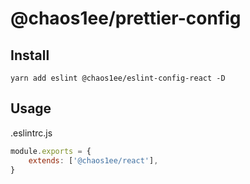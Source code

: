 # @chaos1ee/prettier-config

## Install

```shell
yarn add eslint @chaos1ee/eslint-config-react -D
```

## Usage

.eslintrc.js

```javascript
module.exports = {
    extends: ['@chaos1ee/react'],
}
```